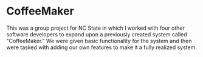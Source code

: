 # CoffeeMaker
This was a group project for NC State in which I worked with four other software developers to expand upon a previously created system called "CoffeeMaker." We were given basic functionality for the system and then were tasked with adding our own features to make it a fully realized system.
